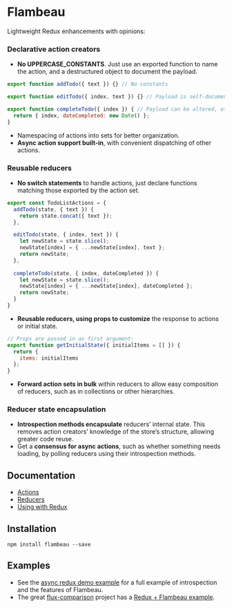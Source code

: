 # Flambeau
Lightweight Redux enhancements with opinions:

### Declarative action creators
- **No UPPERCASE_CONSTANTS**. Just use an exported function to name the action, and a destructured object to document the payload.
```javascript
export function addTodo({ text }) {} // No constants

export function editTodo({ index, text }) {} // Payload is self-documenting

export function completeTodo({ index }) { // Payload can be altered, otherwise defaults to the input.
  return { index, dateCompleted: new Date() };
}
```
- Namespacing of actions into sets for better organization.
- **Async action support built-in**, with convenient dispatching of other actions.

### Reusable reducers
- **No switch statements** to handle actions, just declare functions matching those exported by the action set.
```javascript
export const TodoListActions = {
  addTodo(state, { text }) {
    return state.concat({ text });
  },

  editTodo(state, { index, text }) {
    let newState = state.slice();
    newState[index] = { ...newState[index], text };
    return newState;
  },
  
  completeTodo(state, { index, dateCompleted }) {
    let newState = state.slice();
    newState[index] = { ...newState[index], dateCompleted };
    return newState;
  }
}
```
- **Reusable reducers, using props to customize** the response to actions or initial state.
```javascript
// Props are passed in as first argument:
export function getInitialState({ initialItems = [] }) {
  return {
    items: initialItems
  };
}
```
- **Forward action sets in bulk** within reducers to allow easy composition of reducers, such as in collections or other hierarchies.

### Reducer state encapsulation
- **Introspection methods encapsulate** reducers’ internal state. This removes action creators’ knowledge of the store’s structure, allowing greater code reuse.
- Get a **consensus for async actions**, such as whether something needs loading, by polling reducers using their introspection methods.

## Documentation

- [Actions](docs/actions.md)
- [Reducers](docs/reducers.md)
- [Using with Redux](docs/redux.md)

## Installation

`npm install flambeau --save`

## Examples

- See the [async redux demo example](examples/async-redux) for a full example of introspection and the features of Flambeau.
- The great [flux-comparison](https://github.com/voronianski/flux-comparison) project has a [Redux + Flambeau example](https://github.com/voronianski/flux-comparison/tree/master/redux-flambeau).
